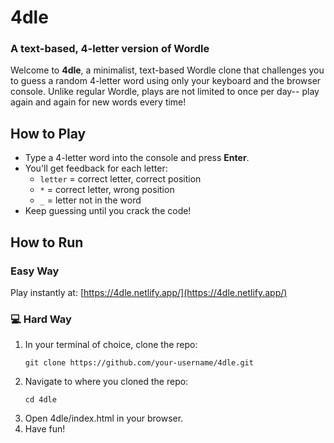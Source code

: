 # 4dle  
### A text-based, 4-letter version of Wordle

Welcome to **4dle**, a minimalist, text-based Wordle clone that challenges you to guess a random 4-letter word using only your keyboard and the browser console. Unlike regular Wordle, plays are not limited to once per day-- play again and again for new words every time!

## How to Play

- Type a 4-letter word into the console and press **Enter**.
- You'll get feedback for each letter:
  - `letter` = correct letter, correct position
  - `*` = correct letter, wrong position
  - `_` = letter not in the word
- Keep guessing until you crack the code!

## How to Run

### Easy Way
Play instantly at: [https://4dle.netlify.app/](https://4dle.netlify.app/)

### 💻 Hard Way  
1. In your terminal of choice, clone the repo:
   ```
   git clone https://github.com/your-username/4dle.git
   ```
2. Navigate to where you cloned the repo:
   ```
   cd 4dle
   ```
2. Open 4dle/index.html in your browser.
4. Have fun!
